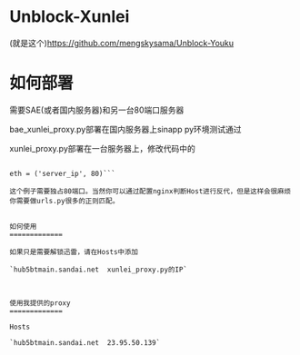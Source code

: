 ﻿Unblock-Xunlei
=============

(就是这个)https://github.com/mengskysama/Unblock-Youku

如何部署
=============

需要SAE(或者国内服务器)和另一台80端口服务器

bae_xunlei_proxy.py部署在国内服务器上sinapp py环境测试通过

xunlei_proxy.py部署在一台服务器上，修改代码中的

```proxy = 'seaaddress.sinaapp.com'

eth = ('server_ip', 80)```

这个例子需要独占80端口。当然你可以通过配置nginx判断Host进行反代，但是这样会很麻烦你需要做urls.py很多的正则匹配。


如何使用
=============

如果只是需要解锁迅雷，请在Hosts中添加

`hub5btmain.sandai.net  xunlei_proxy.py的IP`



使用我提供的proxy
=============

Hosts

`hub5btmain.sandai.net  23.95.50.139`